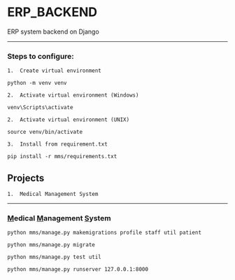 # ERP_BACKEND
ERP system backend on Django
___
### Steps to configure:
    1.  Create virtual environment
```commandline
python -m venv venv
```
    2.  Activate virtual environment (Windows)
```commandline
venv\Scripts\activate
```
    2.  Activate virtual environment (UNIX)
```commandline
source venv/bin/activate
```
    3.  Install from requirement.txt
```commandline
pip install -r mms/requirements.txt
```
## Projects
    1.  Medical Management System

___
### <u>M</u>edical <u>M</u>anagement <u>S</u>ystem
```commandline
python mms/manage.py makemigrations profile staff util patient
```
```commandline
python mms/manage.py migrate
```
```commandline
python mms/manage.py test util
```
```commandline
python mms/manage.py runserver 127.0.0.1:8000
```